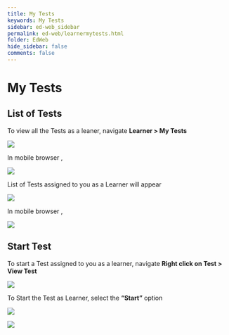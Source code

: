 ```yaml
---
title: My Tests
keywords: My Tests
sidebar: ed-web_sidebar
permalink: ed-web/learnermytests.html
folder: EdWeb
hide_sidebar: false
comments: false
---
```



# My Tests

## List of Tests

To view all the Tests as a leaner, navigate **Learner > My Tests**

![](/images/learnertestmenu.png)

In mobile browser ,

![](/images/learnertestmenumobile.jpg)

List of Tests assigned to you as a Learner will appear

![](/images/learnertestview.png)

In mobile browser ,

![](/images/learnertestviewmobile.jpg)

## Start Test

To start a Test assigned to you as a learner, navigate **Right click on Test > View Test**

![](/images/learnerstarttestpath.png)

To Start the Test as Learner, select the **“Start”** option

![](/images/learnerstarttest.png)

![](/images/learnerattempttestmobile.jpg)
